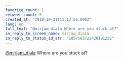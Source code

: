 ```yaml
---
favorite_count: 1
retweet_count: 0
created_at: "2018-10-31T11:13:56.000Z"
lang: en
full_text: "@mirjam_diala Where are you stuck at?"
in_reply_to_screen_name: mirjam_diala
in_reply_to_status_id_str: "1057583722420191232"
---
```


[@mirjam_diala](https://twitter.com/mirjam_diala) Where are you stuck at?
